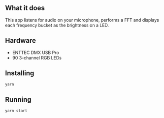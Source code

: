 ## What it does

This app listens for audio on your microphone, performs a FFT and displays each frequency bucket as the brightness on a LED.

## Hardware

- ENTTEC DMX USB Pro
- 90 3-channel RGB LEDs

## Installing

```shell
yarn
```

## Running

```shell
yarn start
```